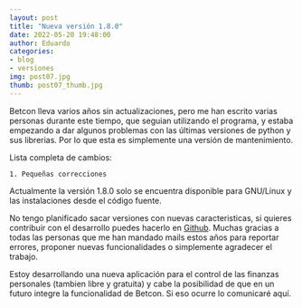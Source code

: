 ```yaml
---
layout: post
title: "Nueva versión 1.8.0"
date: 2022-05-20 19:48:00
author: Eduardo
categories:
- blog
- versiones
img: post07.jpg
thumb: post07_thumb.jpg
---
```


Betcon lleva varios años sin actualizaciones, pero me han escrito varias personas durante este tiempo, que seguian utilizando el programa, y estaba empezando a dar algunos problemas con las últimas versiones de python y sus librerias. Por lo que esta es simplemente una versión de mantenimiento.

Lista completa de cambios:

```
1. Pequeñas correcciones

```

Actualmente la versión 1.8.0 solo se encuentra disponible para GNU/Linux y las instalaciones desde el código fuente.

No tengo planificado sacar versiones con nuevas caracteristicas, si quieres contribuir con el desarrollo puedes hacerlo en [Github]('https://github.com/soker90/betcon'). Muchas gracias a todas las personas que me han mandado mails estos años para reportar errores, proponer nuevas funcionalidades o simplemente agradecer el trabajo.

Estoy desarrollando una nueva aplicación para el control de las finanzas personales (tambien libre y gratuita) y cabe la posibilidad de que en un futuro integre la funcionalidad de Betcon. Si eso ocurre lo comunicaré aquí.
